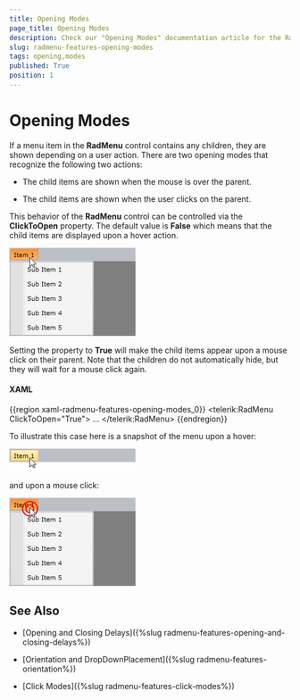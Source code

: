 ```yaml
---
title: Opening Modes
page_title: Opening Modes
description: Check our "Opening Modes" documentation article for the RadMenu WPF control.
slug: radmenu-features-opening-modes
tags: opening,modes
published: True
position: 1
---
```


# Opening Modes

If a menu item in the __RadMenu__ control contains any children, they are shown depending on a user action. There are two opening modes that recognize the following two actions:

* The child items are shown when the mouse is over the parent.

* The child items are shown when the user clicks on the parent.

This behavior of the __RadMenu__ control can be controlled via the __ClickToOpen__ property. The default value is __False__ which means that the child items are displayed upon a hover action.

![](images/RadMenu_Features_Opening_Modes_01.png)

Setting the property to __True__ will make the child items appear upon a mouse click on their parent. Note that the children do not automatically hide,  but they will wait for a mouse click again.

#### __XAML__

{{region xaml-radmenu-features-opening-modes_0}}
	<telerik:RadMenu ClickToOpen="True">
	    ...
	</telerik:RadMenu>
{{endregion}}

To illustrate this case here is a snapshot of the menu upon a hover:

![](images/RadMenu_Features_Opening_Modes_02.png)

and upon a mouse click:

![](images/RadMenu_Features_Opening_Modes_03.png)

## See Also

 * [Opening and Closing Delays]({%slug radmenu-features-opening-and-closing-delays%})

 * [Orientation and DropDownPlacement]({%slug radmenu-features-orientation%})

 * [Click Modes]({%slug radmenu-features-click-modes%})
